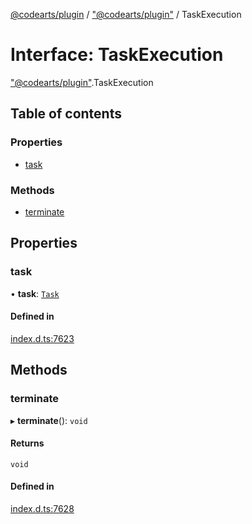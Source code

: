 [@codearts/plugin](../README.md) / ["@codearts/plugin"](../modules/_codearts_plugin_.md) / TaskExecution

# Interface: TaskExecution

["@codearts/plugin"](../modules/_codearts_plugin_.md).TaskExecution

## Table of contents

### Properties

- [task](codearts_plugin_.TaskExecution.md#task)

### Methods

- [terminate](codearts_plugin_.TaskExecution.md#terminate)

## Properties

### task

• **task**: [`Task`](../classes/codearts_plugin_.Task.md)

#### Defined in

[index.d.ts:7623](https://github.com/huaweicloud/cloudide-plugin-api/blob/84e382d/index.d.ts#L7623)

## Methods

### terminate

▸ **terminate**(): `void`

#### Returns

`void`

#### Defined in

[index.d.ts:7628](https://github.com/huaweicloud/cloudide-plugin-api/blob/84e382d/index.d.ts#L7628)
